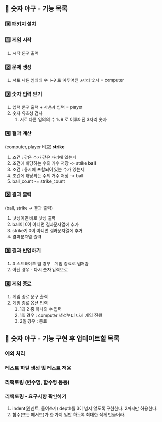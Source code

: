 ## 🥎 숫자 야구 - 기능 목록


### 0️⃣ **패키지 설치**


### 1️⃣ **게임 시작**

1. 시작 문구 출력


### 2️⃣ **문제 생성**

1. 서로 다른 임의의 수 1~9 로 이루어진 3자리 숫자 = computer


### 3️⃣ **숫자 입력 받기**

1. 입력 문구 출력 + 사용자 입력 = player
2. 숫자 유효성 검사
    1. 서로 다른 임의의 수 1~9 로 이루어진 3자리 숫자


### 4️⃣ **결과 계산**

(computer, player 비교)
**strike**
1. 조건 : 같은 수가 같은 자리에 있는지
2. 조건에 해당하는 수의 개수 저장 -> strike
**ball**
3. 조건 : 동시에 포함되어 있는 수가 있는지
4. 조건에 해당되는 수의 개수 저장 -> ball
5. ball_count -= strike_count


### 5️⃣ 결과 출력

(ball, strike -> 결과 출력)
1. 낫싱이면 바로 낫싱 출력
2. ball이 0이 아니면 결과문자열에 추가
3. strike가 0이 아니면 결과문자열에 추가
4. 결과문자열 출력


### 5️⃣ 결과 반영하기

1. 3 스트라이크 일 경우 - 게임 종료로 넘어감
2. 아닌 경우 - 다시 숫자 입력으로


### 6️⃣ 게임 종료

1. 게임 종료 문구 출력
2. 게임 종료 옵션 입력
    1. 1과 2 중 하나의 수 입력
    2. 1일 경우 : computer 생성부터 다시 게임 진행
    3. 2일 경우 : 종료


## 🥎 숫자 야구 - 기능 구현 후 업데이트할 목록

### 예외 처리
### 테스트 파일 생성 및 테스트 적용
### 리팩토링 (변수명, 함수명 등등)
### 리팩토링 - 요구사항 확인하기
1.  indent(인덴트, 들여쓰기) depth를 3이 넘지 않도록 구현한다. 2까지만 허용한다.
2.  함수(또는 메서드)가 한 가지 일만 하도록 최대한 작게 만들어라.